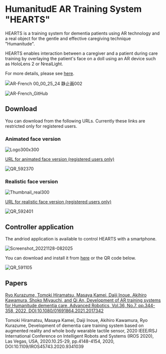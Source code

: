 # HumanitudE AR Training System "HEARTS"

HEARTS is a training system for dementia patients using AR technology and a real object for the gentle and effective caregiving technique "Humanitude".

HEARTS enables interaction between a caregiver and a patient during care training by overlaying the patient's face on a doll using an AR device such as HoloLens 2 or NrealLight. 

For more details, please see [here](https://robotics.ait.kyushu-u.ac.jp/en/archives/research/care).

![AR-French 00_00_25_24 静止画002](https://user-images.githubusercontent.com/9605301/204179570-2344c832-1fb6-4934-83fe-ae046e34de05.png)

![AR-French_GitHub](https://user-images.githubusercontent.com/9605301/201794595-6a308bec-41aa-4f05-8498-8a31bcaecc4f.png)

## Download
You can download from the following URLs.
Currently these links are restricted only for registered users.
<!--
[URL for animated face version](https://www.microsoft.com/store/apps/9NFZ609S2JW2)
![QR_570075 (1)](https://user-images.githubusercontent.com/9605301/204165332-efe682ce-5631-4044-bd98-e6ec1c5b3141.png)
-->

### Animated face version
![Logo300x300](https://user-images.githubusercontent.com/9605301/204179616-f3b4b5fe-b17a-4da4-9fe6-1f9883de869c.png)

[URL for animated face version (registered users only)](https://www.microsoft.com/store/r/9NFZ609S2JW2)

![QR_592370](https://user-images.githubusercontent.com/9605301/204165923-2aa24d99-bde2-4ac9-85d9-25add54bb60e.png)

<!--
[URL for realistic face version](https://www.microsoft.com/store/apps/9PN6M3RR7SRT)
![QR_569171 (1)](https://user-images.githubusercontent.com/9605301/204165339-43d46ee9-c1d1-4344-99ba-9381ac4161e4.png)
-->

### Realistic face version

![Thumbnail_real300](https://user-images.githubusercontent.com/9605301/204179658-c24ac404-d072-4675-a5b3-59643b3fea5c.png)

[URL for realistic face version (registered users only)](https://www.microsoft.com/store/r/9PN6M3RR7SRT)

![QR_592401](https://user-images.githubusercontent.com/9605301/204165933-a86c711c-3e6b-46df-9ec7-65a5f25ae792.png)


## Controller application
The andriod application is available to control HEARTS with a smartphone.

![Screenshot_20221128-082025](https://user-images.githubusercontent.com/9605301/204165250-f8958f2d-161b-4b99-9534-116e89e25afc.png)

You can download and install it from [here](https://drive.google.com/file/d/1d01UCizBCGMVsgRE0b9ZFohCpLDGCvcX/view?usp=sharing) or the QR code below.

![QR_591105](https://user-images.githubusercontent.com/9605301/204165114-a1977753-8fab-4f0b-93de-4b295161681b.png)

## Papers
[Ryo Kurazume, Tomoki Hiramatsu, Masaya Kamei, Daiji Inoue, Akihiro Kawamura, Shoko Miyauchi, and Qi An, Development of AR training systems for Humanitude dementia care, Advanced Robotics, Vol.36, No.7, pp.344-358, 2022, DOI:10.1080/01691864.2021.2017342](https://doi.org/10.1080/01691864.2021.2017342)


Tomoki Hiramatsu, Masaya Kamei, Daiji Inoue, Akihiro Kawamura, Ryo Kurazume, Development of dementia care training system based on augmented reality and whole body wearable tactile sensor, 2020 IEEE/RSJ International Conference on Intelligent Robots and Systems (IROS 2020), Las Vegas, USA, 2020.10.25-29, pp.4148-4154, 2020, DOI:10.1109/IROS45743.2020.9341039

